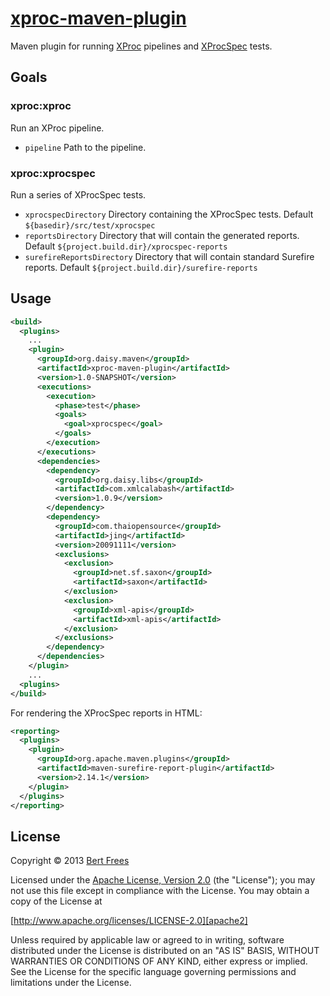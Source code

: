 [xproc-maven-plugin][]
======================
Maven plugin for running [XProc][] pipelines and [XProcSpec][] tests.

Goals
-----

### xproc:xproc
Run an XProc pipeline.

- `pipeline` Path to the pipeline.

### xproc:xprocspec
Run a series of XProcSpec tests.

- `xprocspecDirectory` Directory containing the XProcSpec tests. Default `${basedir}/src/test/xprocspec`
- `reportsDirectory` Directory that will contain the generated reports. Default `${project.build.dir}/xprocspec-reports`
- `surefireReportsDirectory` Directory that will contain standard Surefire reports. Default `${project.build.dir}/surefire-reports`

Usage
-----
```xml
<build>
  <plugins>
    ...
    <plugin>
      <groupId>org.daisy.maven</groupId>
      <artifactId>xproc-maven-plugin</artifactId>
      <version>1.0-SNAPSHOT</version>
      <executions>
        <execution>
          <phase>test</phase>
          <goals>
            <goal>xprocspec</goal>
          </goals>
        </execution>
      </executions>
      <dependencies>
        <dependency>
          <groupId>org.daisy.libs</groupId>
          <artifactId>com.xmlcalabash</artifactId>
          <version>1.0.9</version>
        </dependency>
        <dependency>
          <groupId>com.thaiopensource</groupId>
          <artifactId>jing</artifactId>
          <version>20091111</version>
          <exclusions>
            <exclusion>
              <groupId>net.sf.saxon</groupId>
              <artifactId>saxon</artifactId>
            </exclusion>
            <exclusion>
              <groupId>xml-apis</groupId>
              <artifactId>xml-apis</artifactId>
            </exclusion>
          </exclusions>
        </dependency>
      </dependencies>
    </plugin>
    ...
  <plugins>
</build>
```

For rendering the XProcSpec reports in HTML:

```xml
<reporting>
  <plugins>
    <plugin>
      <groupId>org.apache.maven.plugins</groupId>
      <artifactId>maven-surefire-report-plugin</artifactId>
      <version>2.14.1</version>
    </plugin>
  </plugins>
</reporting>
```

License
-------
Copyright © 2013 [Bert Frees][bert]

Licensed under the [Apache License, Version 2.0][apache2] (the "License");
you may not use this file except in compliance with the License.
You may obtain a copy of the License at

[http://www.apache.org/licenses/LICENSE-2.0][apache2]

Unless required by applicable law or agreed to in writing, software
distributed under the License is distributed on an "AS IS" BASIS,
WITHOUT WARRANTIES OR CONDITIONS OF ANY KIND, either express or implied.
See the License for the specific language governing permissions and
limitations under the License.


[xproc-maven-plugin]: http://github.com/bertfrees/xproc-maven-plugin
[xproc]: http://xproc.org/
[xprocspec]: https://github.com/josteinaj/xprocspec
[bert]: http://github.com/bertfrees
[apache2]: http://www.apache.org/licenses/LICENSE-2.0
